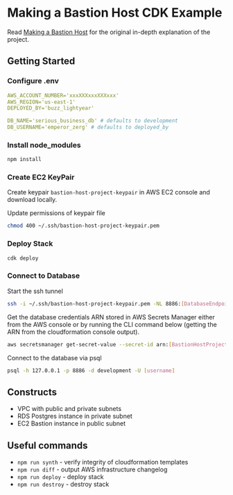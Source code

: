 # Making a Bastion Host CDK Example

Read [Making a Bastion Host](https://jt.houk.space/articles/making-a-bastion-host/) for the original in-depth explanation of the project.

## Getting Started

### Configure .env

```yml
AWS_ACCOUNT_NUMBER='xxxXXXxxxXXXxxx'
AWS_REGION='us-east-1'
DEPLOYED_BY='buzz_lightyear'

DB_NAME='serious_business_db' # defaults to development
DB_USERNAME='emperor_zerg' # defaults to deployed_by
```

### Install node_modules

```sh
npm install
```

### Create EC2 KeyPair

Create keypair `bastion-host-project-keypair` in AWS EC2 console and download locally.

Update permissions of keypair file

```sh
chmod 400 ~/.ssh/bastion-host-project-keypair.pem
```

### Deploy Stack

```sh
cdk deploy
```

### Connect to Database

Start the ssh tunnel

```sh
ssh -i ~/.ssh/bastion-host-project-keypair.pem -NL 8886:[DatabaseEndpoint]:5432 ec2-user@[BastionHostPublicDNS] -v
```

Get the database credentials ARN stored in AWS Secrets Manager either from the AWS console
or by running the CLI command below (getting the ARN from the cloudformation console output).

```sh
aws secretsmanager get-secret-value --secret-id arn:[BastionHostProjectDevelopmentDatabaseCredentialsARN]
```

Connect to the database via psql

```sh
psql -h 127.0.0.1 -p 8886 -d development -U [username]
```

## Constructs

* VPC with public and private subnets
* RDS Postgres instance in private subnet
* EC2 Bastion instance in public subnet

## Useful commands

* `npm run synth` - verify integrity of cloudformation templates
* `npm run diff` - output AWS infrastructure changelog
* `npm run deploy` - deploy stack
* `npm run destroy` - destroy stack
